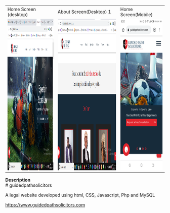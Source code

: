 
<table>
  <tr>
    <td>Home Screen (desktop)</td>
     <td>About Screen(Desktop) 1</td>
     <td>Home Screen(Mobile)</td>
  </tr>
  <tr>
    <td><img src="https://github.com/temitopeakin1/guidedpathsolicitors/blob/master/Screenshot%20(278).png" width=500 height=480></td>
    <td><img src="https://github.com/temitopeakin1/guidedpathsolicitors/blob/master/Screenshot%20(280).png" width=500 height=480></td>
    <td><img src="https://github.com/temitopeakin1/guidedpathsolicitors/blob/master/Screenshot_20210827-064143.png" width=270 height=480></td>
  </tr>
 </table>
 <strong>Description</strong><br>
# guidedpathsolicitors

A legal website developed using html, CSS, Javascript, Php and MySQL

https://www.guidedpathsolicitors.com

